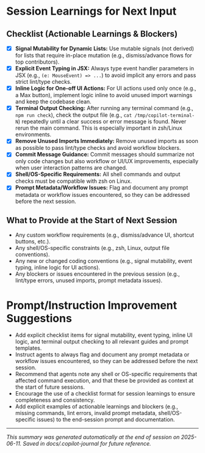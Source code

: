# Session Learnings for Next Input

## Checklist (Actionable Learnings & Blockers)
- [x] **Signal Mutability for Dynamic Lists:** Use mutable signals (not derived) for lists that require in-place mutation (e.g., dismiss/advance flows for top contributors).
- [x] **Explicit Event Typing in JSX:** Always type event handler parameters in JSX (e.g., `(e: MouseEvent) => ...`) to avoid implicit any errors and pass strict lint/type checks.
- [x] **Inline Logic for One-off UI Actions:** For UI actions used only once (e.g., a Max button), implement logic inline to avoid unused import warnings and keep the codebase clean.
- [x] **Terminal Output Checking:** After running any terminal command (e.g., `npm run check`), check the output file (e.g., `cat /tmp/copilot-terminal-N`) repeatedly until a clear success or error message is found. Never rerun the main command. This is especially important in zsh/Linux environments.
- [x] **Remove Unused Imports Immediately:** Remove unused imports as soon as possible to pass lint/type checks and avoid workflow blockers.
- [x] **Commit Message Guidance:** Commit messages should summarize not only code changes but also workflow or UI/UX improvements, especially when user interaction patterns are changed.
- [x] **Shell/OS-Specific Requirements:** All shell commands and output checks must be compatible with zsh on Linux.
- [x] **Prompt Metadata/Workflow Issues:** Flag and document any prompt metadata or workflow issues encountered, so they can be addressed before the next session.

## What to Provide at the Start of Next Session
- Any custom workflow requirements (e.g., dismiss/advance UI, shortcut buttons, etc.).
- Any shell/OS-specific constraints (e.g., zsh, Linux, output file conventions).
- Any new or changed coding conventions (e.g., signal mutability, event typing, inline logic for UI actions).
- Any blockers or issues encountered in the previous session (e.g., lint/type errors, unused imports, prompt metadata issues).

# Prompt/Instruction Improvement Suggestions

- Add explicit checklist items for signal mutability, event typing, inline UI logic, and terminal output checking to all relevant guides and prompt templates.
- Instruct agents to always flag and document any prompt metadata or workflow issues encountered, so they can be addressed before the next session.
- Recommend that agents note any shell or OS-specific requirements that affected command execution, and that these be provided as context at the start of future sessions.
- Encourage the use of a checklist format for session learnings to ensure completeness and consistency.
- Add explicit examples of actionable learnings and blockers (e.g., missing commands, lint errors, invalid prompt metadata, shell/OS-specific issues) to the end-session prompt and documentation.

---

*This summary was generated automatically at the end of session on 2025-06-11. Saved in docs/.copilot-journal for future reference.*
